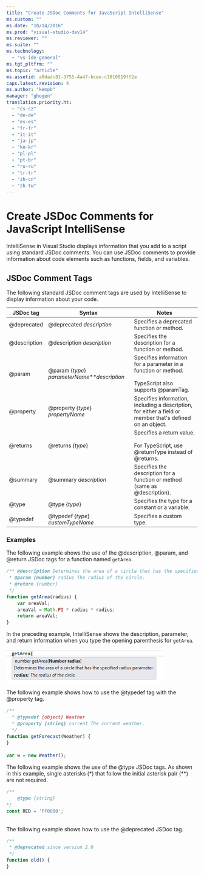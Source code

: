 ```yaml
---
title: "Create JSDoc Comments for JavaScript IntelliSense"
ms.custom: ""
ms.date: "10/14/2016"
ms.prod: "visual-studio-dev14"
ms.reviewer: ""
ms.suite: ""
ms.technology: 
  - "vs-ide-general"
ms.tgt_pltfrm: ""
ms.topic: "article"
ms.assetid: a0dadc81-3755-4a47-bcee-c1010819ff2a
caps.latest.revision: 4
ms.author: "kempb"
manager: "ghogen"
translation.priority.ht: 
  - "cs-cz"
  - "de-de"
  - "es-es"
  - "fr-fr"
  - "it-it"
  - "ja-jp"
  - "ko-kr"
  - "pl-pl"
  - "pt-br"
  - "ru-ru"
  - "tr-tr"
  - "zh-cn"
  - "zh-tw"
---
```

# Create JSDoc Comments for JavaScript IntelliSense
IntelliSense in Visual Studio displays information that you add to a script using standard JSDoc comments. You can use JSDoc comments to provide information about code elements such as functions, fields, and variables.  
  
## JSDoc Comment Tags  
 The following standard JSDoc comment tags are used by IntelliSense to display information about your code.  
  
|JSDoc tag|Syntax|Notes|  
|---------------|------------|-----------|  
|@deprecated|@deprecated *description*|Specifies a deprecated function or method.|  
|@description|@description *description*|Specifies the description for a function or method.|  
|@param|@param {*type*} *parameterName**description*|Specifies information for a parameter in a function or method.<br /><br /> TypeScript also supports @paramTag.|  
|@property|@property {*type*} *propertyName*|Specifies information, including a description, for either a field or member that's defined on an object.|  
|@returns|@returns {*type*}|Specifies a return value.<br /><br /> For TypeScript, use @returnType instead of @returns.|  
|@summary|@summary *description*|Specifies the description for a function or method (same as @description).|  
|@type|@type {*type*}|Specifies the type for a constant or a variable.|  
|@typedef|@typedef {*type*} *customTypeName*|Specifies a custom type.|  
  
### Examples  
 The following example shows the use of the @description, @param, and @return JSDoc tags for a function named `getArea`.  
  
```javascript  
/** @description Determines the area of a circle that has the specified radius parameter.  
 * @param {number} radius The radius of the circle.  
 * @return {number}  
 */  
function getArea(radius) {  
    var areaVal;  
    areaVal = Math.PI * radius * radius;  
    return areaVal;  
}  
```  
  
 In the preceding example, IntelliSense shows the description, parameter, and return information when you type the opening parenthesis for `getArea`.  
  
 ![IntelliSense information for a function](../ide/media/js_intellisense_jsdoc_comments.png "JS_IntelliSense_JSDoc_Comments")  
  
 The following example shows how to use the @typedef tag with the @property tag.  
  
```javascript  
/**  
  * @typedef {object} Weather  
  * @property {string} current The current weather.  
  */  
function getForecast(Weather) {  
}  
  
var w = new Weather();  
```  
  
 The following example shows the use of the @type JSDoc tags. As shown in this example, single asterisks (*) that follow the initial asterisk pair (\*\*) are not required.  
  
```javascript  
/**  
    @type {string}  
*/  
const RED = 'FF0000';  
  
```  
  
 The following example shows how to use the @deprecated JSDoc tag.  
  
```javascript  
/**  
 * @deprecated since version 2.0  
 */  
function old() {  
}  
```